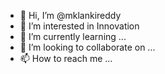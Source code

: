 - 👋 Hi, I’m @mklankireddy
- 👀 I’m interested in Innovation
- 🌱 I’m currently learning ...
- 💞️ I’m looking to collaborate on ...
- 📫 How to reach me ...

<!---
mklankireddy/mklankireddy is a ✨ special ✨ repository because its `README.md` (this file) appears on your GitHub profile.
You can click the Preview link to take a look at your changes.
--->
